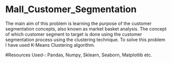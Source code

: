 # Mall_Customer_Segmentation

The main aim of this problem is learning the purpose of the customer segmentation concepts, also known as market basket analysis. The concept of which customer segment to target is done using the customer segmentation process using the clustering technique. To solve this problem I have used K-Means Clustering algorithm.

#Resources Used-: Pandas, Numpy, Sklearn, Seaborn, Matplotlib etc.
